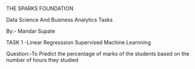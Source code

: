 THE SPARKS FOUNDATION

Data Science And Business Analytics Tasks

By:- Mandar Supate

TASK 1 -Linear Regresssion Supervised Machine Learnning

Question:-To Predict the percentage of marks of the students based on the number of hours they studied
